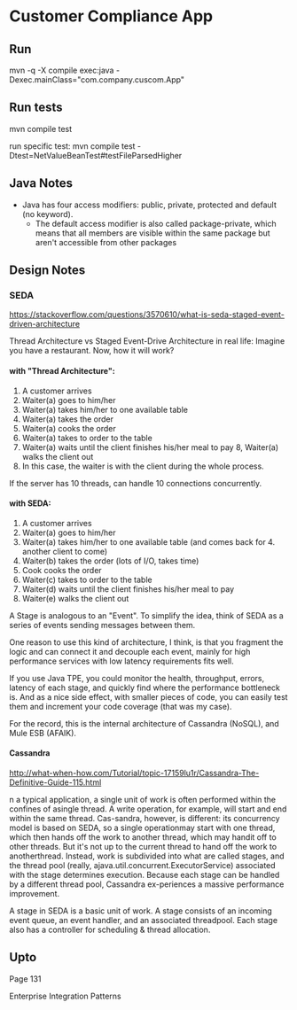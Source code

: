 # Customer Compliance App

## Run
mvn -q -X compile exec:java -Dexec.mainClass="com.company.cuscom.App"

## Run tests
mvn compile test

run specific test: mvn compile test -Dtest=NetValueBeanTest#testFileParsedHigher

## Java Notes
* Java has four access modifiers: public, private, protected and default (no keyword).
  * The default access modifier is also called package-private, which means that all members are visible within the same package but aren't accessible from other packages

## Design Notes
### SEDA
https://stackoverflow.com/questions/3570610/what-is-seda-staged-event-driven-architecture

Thread Architecture vs Staged Event-Drive Architecture in real life: Imagine you have a restaurant. Now, how it will work?

#### with "Thread Architecture":
1. A customer arrives
2. Waiter(a) goes to him/her
3. Waiter(a) takes him/her to one available table
4. Waiter(a) takes the order
5. Waiter(a) cooks the order
6. Waiter(a) takes to order to the table
7. Waiter(a) waits until the client finishes his/her meal to pay
8, Waiter(a) walks the client out
9. In this case, the waiter is with the client during the whole process.

If the server has 10 threads, can handle 10 connections concurrently.
#### with SEDA:
1. A customer arrives
2. Waiter(a) goes to him/her
3. Waiter(a) takes him/her to one available table (and comes back for 4. another client to come)
4. Waiter(b) takes the order (lots of I/O, takes time)
5. Cook cooks the order
6. Waiter(c) takes to order to the table
7. Waiter(d) waits until the client finishes his/her meal to pay
8. Waiter(e) walks the client out

A Stage is analogous to an "Event". To simplify the idea, think of SEDA as a series of events sending messages between them.

One reason to use this kind of architecture, I think, is that you fragment the logic and can connect it and decouple each event, mainly for high performance services with low latency requirements fits well.

If you use Java TPE, you could monitor the health, throughput, errors, latency of each stage, and quickly find where the performance bottleneck is. And as a nice side effect, with smaller pieces of code, you can easily test them and increment your code coverage (that was my case).

For the record, this is the internal architecture of Cassandra (NoSQL), and Mule ESB (AFAIK).

#### Cassandra
http://what-when-how.com/Tutorial/topic-17159lu1r/Cassandra-The-Definitive-Guide-115.html

n a typical application, a single unit of work is often performed within the confines of asingle thread. A write operation, for example, will start and end within the same thread. Cas-sandra, however, is different: its concurrency model is based on SEDA, so a single operationmay start with one thread, which then hands off the work to another thread, which may handit off to other threads. But it's not up to the current thread to hand off the work to anotherthread. Instead, work is subdivided into what are called stages, and the thread pool (really, ajava.util.concurrent.ExecutorService) associated with the stage determines execution. Because each stage can be handled by a different thread pool, Cassandra ex-periences a massive performance improvement.

A stage in SEDA is a basic unit of work. A stage consists of an incoming event queue, an event handler, and an associated threadpool. Each stage also has a
controller for scheduling & thread allocation.

## Upto
Page 131

Enterprise Integration Patterns
